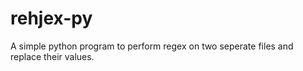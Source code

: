 # rehjex-py
A simple python program to perform regex on two seperate files and replace their values.
